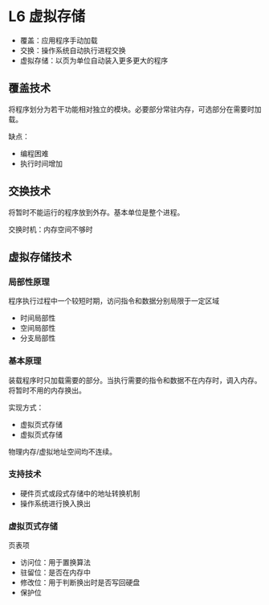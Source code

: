 # L6 虚拟存储

- 覆盖：应用程序手动加载
- 交换：操作系统自动执行进程交换
- 虚拟存储：以页为单位自动装入更多更大的程序

## 覆盖技术

将程序划分为若干功能相对独立的模块。必要部分常驻内存，可选部分在需要时加载。

缺点：
- 编程困难
- 执行时间增加

## 交换技术

将暂时不能运行的程序放到外存。基本单位是整个进程。

交换时机：内存空间不够时

## 虚拟存储技术

### 局部性原理

程序执行过程中一个较短时期，访问指令和数据分别局限于一定区域

- 时间局部性
- 空间局部性
- 分支局部性

### 基本原理

装载程序时只加载需要的部分。当执行需要的指令和数据不在内存时，调入内存。将暂时不用的内存换出。

实现方式：
- 虚拟页式存储
- 虚拟页式存储

物理内存/虚拟地址空间均不连续。

### 支持技术

- 硬件页式或段式存储中的地址转换机制
- 操作系统进行换入换出

### 虚拟页式存储

页表项
- 访问位：用于置换算法
- 驻留位：是否在内存中
- 修改位：用于判断换出时是否写回硬盘
- 保护位

